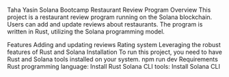 Taha Yasin Solana Bootcamp Restaurant Review Program
Overview
This project is a restaurant review program running on the Solana blockchain. Users can add and update reviews about restaurants. The program is written in Rust, utilizing the Solana programming model.

Features
Adding and updating reviews
Rating system
Leveraging the robust features of Rust and Solana
Installation
To run this project, you need to have Rust and Solana tools installed on your system.
npm run dev
Requirements
Rust programming language: Install Rust
Solana CLI tools: Install Solana CLI
